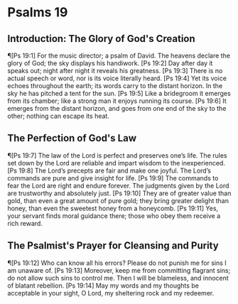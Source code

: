 # Psalms 19

## Introduction: The Glory of God's Creation
¶[Ps 19:1] For the music director; a psalm of David. The heavens declare the glory of God; the sky displays his handiwork.
[Ps 19:2] Day after day it speaks out; night after night it reveals his greatness.
[Ps 19:3] There is no actual speech or word, nor is its voice literally heard.
[Ps 19:4] Yet its voice echoes throughout the earth; its words carry to the distant horizon. In the sky he has pitched a tent for the sun.
[Ps 19:5] Like a bridegroom it emerges from its chamber; like a strong man it enjoys running its course.
[Ps 19:6] It emerges from the distant horizon, and goes from one end of the sky to the other; nothing can escape its heat.

## The Perfection of God's Law
¶[Ps 19:7] The law of the Lord is perfect and preserves one’s life. The rules set down by the Lord are reliable and impart wisdom to the inexperienced.
[Ps 19:8] The Lord’s precepts are fair and make one joyful. The Lord’s commands are pure and give insight for life.
[Ps 19:9] The commands to fear the Lord are right and endure forever. The judgments given by the Lord are trustworthy and absolutely just.
[Ps 19:10] They are of greater value than gold, than even a great amount of pure gold; they bring greater delight than honey, than even the sweetest honey from a honeycomb.
[Ps 19:11] Yes, your servant finds moral guidance there; those who obey them receive a rich reward.

## The Psalmist's Prayer for Cleansing and Purity
¶[Ps 19:12] Who can know all his errors? Please do not punish me for sins I am unaware of.
[Ps 19:13] Moreover, keep me from committing flagrant sins; do not allow such sins to control me. Then I will be blameless, and innocent of blatant rebellion.
[Ps 19:14] May my words and my thoughts be acceptable in your sight, O Lord, my sheltering rock and my redeemer.
